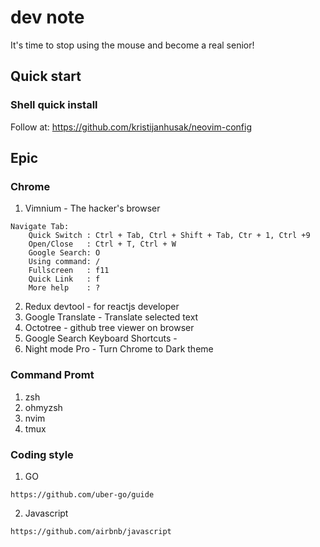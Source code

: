 # dev note
It's time to stop using the mouse and become a real senior!

## Quick start

### Shell quick install

Follow at:
https://github.com/kristijanhusak/neovim-config

## Epic

### Chrome
1. Vimnium - The hacker's browser
```
Navigate Tab: 
    Quick Switch : Ctrl + Tab, Ctrl + Shift + Tab, Ctr + 1, Ctrl +9
    Open/Close   : Ctrl + T, Ctrl + W
    Google Search: O
    Using command: /
    Fullscreen   : f11
    Quick Link   : f
    More help    : ?
```
2. Redux devtool - for reactjs developer
3. Google Translate - Translate selected text
4. Octotree - github tree viewer on browser
5. Google Search Keyboard Shortcuts - 
6. Night mode Pro - Turn Chrome to Dark theme

### Command Promt
1. zsh
2. ohmyzsh
3. nvim
4. tmux

### Coding style
1. GO 
```
https://github.com/uber-go/guide
```

2. Javascript 
```
https://github.com/airbnb/javascript
```

